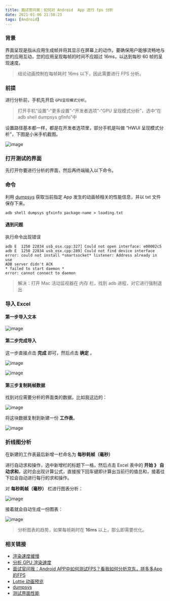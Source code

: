 ```yaml
---
title: 面试官问我：如何对 Android  App 进行 fps 分析
date: 2021-01-06 21:58:23
tags: [Android]
---
```


### 背景

界面呈现是指从应用生成帧并将其显示在屏幕上的动作。要确保用户能够流畅地与您的应用互动，您的应用呈现每帧的时间不应超过 16ms，以达到每秒 60 帧的呈现速度。

> 结论动画控制在每帧耗时 16ms 以下，因此需要进行 FPS 分析。

### 前提

进行分析前，手机先开启 ``GPU呈现模式分析``。

> 打开手机“设置”-“更多设置”-“开发者选项”-“GPU 呈现模式分析”，选中“在adb shell dumpsys gfinfo”中

设置路径基本都一样，都是在开发者选项里，部分手机是叫做 “HWUI 呈现模式分析”，下图是小米手机截图。

![image](/images/2021/01/android_fps_01.png)

### 打开测试的界面

先打开你要进行分析的界面，然后再终端输入以下命令。

### 命令

利用 [dumpsys](https://developer.android.com/studio/command-line/dumpsys?hl=zh-cn#ui) 获取当前指定 App 发生的动画帧相关的性能信息，并以 txt 文件保存下来。

```
adb shell dumpsys gfxinfo package-name > loading.txt 
```

#### 遇到问题

执行命令出现错误

```
adb E  1250 22834 usb_osx.cpp:327] Could not open interface: e00002c5
adb E  1250 22834 usb_osx.cpp:289] Could not find device interface
error: could not install *smartsocket* listener: Address already in use
ADB server didn't ACK
* failed to start daemon *
error: cannot connect to daemon
```

> 解决：打开 Mac 活动监视器在 内存 栏，找到 adb 进程，对它进行强制退出


### 导入 Excel

#### 第一步导入文本

![image](/images/2021/01/android_fps_02.png)

#### 第二步完成导入

这一步直接点击 **完成** 即可，然后点击 **确定** 。

![image](/images/2021/01/android_fps_03.png)

![image](/images/2021/01/android_fps_04.png)

#### 第三步复制耗帧数据

找到对应需要分析的界面类的数据，比如我这边的：

![image](/images/2021/01/android_fps_05.png)

将这块数据复制到新建一份 **工作表**。

![image](/images/2021/01/android_fps_06.png)

### 折线图分析

在新建的工作表最后新增一栏命名为 **每秒耗帧（毫秒）**

进行自动求和操作，选中新增栏的标题下一格，然后点击 Excel 表中的 **开始 》 自动求和**，这时会出现计算公式，直接按下回车键即计算出当前行的值总和，接着往下拉会自动进行每行的求和操作。

对  **每秒耗帧（毫秒）** 栏进行图表分析：

![image](/images/2021/01/android_fps_07.png)

接着就会自动生成一份图表：

![image](/images/2021/01/android_fps_08.png)

> 分析图表的趋势，如果每帧耗时在 **16ms** 以上，那么即需要优化。

### 相关链接

* [渲染速度缓慢](https://developer.android.com/topic/performance/vitals/render.html)
* [分析 GPU 渲染速度](https://developer.android.com/topic/performance/rendering/inspect-gpu-rendering#profile_rendering)
* [面试官问我：Android APP中如何测试FPS？看我如何分析京东，拼多多App的FPS](https://juejin.im/post/6844904161746616334)
* [Lottie 动画预览](https://lottiefiles.com/)
* [dumpsys](https://developer.android.com/studio/command-line/dumpsys?hl=zh-cn)
* [测试界面性能](https://developer.android.com/training/testing/performance?hl=zh-cn)
